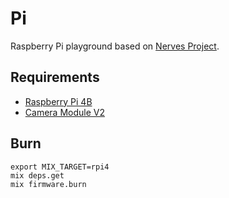 # Pi

Raspberry Pi playground based on [Nerves Project](https://www.nerves-project.org).

## Requirements

- [Raspberry Pi 4B](https://www.raspberrypi.org/products/raspberry-pi-4-model-b/)
- [Camera Module V2](https://www.raspberrypi.org/products/camera-module-v2/)

## Burn

```shell
export MIX_TARGET=rpi4
mix deps.get
mix firmware.burn
```
